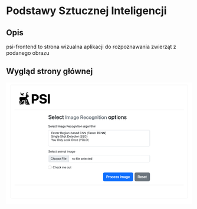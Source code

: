 # Podstawy Sztucznej Inteligencji

## Opis
psi-frontend to strona wizualna aplikacji do rozpoznawania zwierząt z podanego obrazu

## Wygląd strony głównej
![homepage](./images/frontend.png)